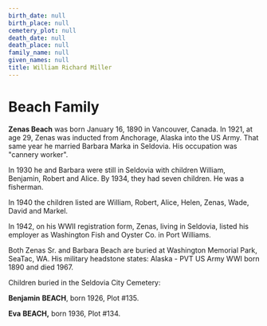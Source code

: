 ```yaml
---
birth_date: null
birth_place: null
cemetery_plot: null
death_date: null
death_place: null
family_name: null
given_names: null
title: William Richard Miller
---
```


# Beach Family

**Zenas Beach** was born January 16, 1890 in Vancouver,
Canada. In 1921, at age 29, Zenas was inducted from Anchorage, Alaska
into the US Army. That same year he married Barbara Marka in Seldovia.
His occupation was "cannery worker".

In 1930 he and Barbara were still in Seldovia with children William,
Benjamin, Robert and Alice. By 1934, they had seven children. He was a
fisherman.

In 1940 the children listed are William, Robert, Alice, Helen, Zenas,
Wade, David and Markel.

In 1942, on his WWII registration form, Zenas, living in Seldovia,
listed his employer as Washington Fish and Oyster Co. in Port Williams.

Both Zenas Sr. and Barbara Beach are buried at Washington Memorial Park,
SeaTac, WA. His military headstone states: Alaska - PVT US Army WWI born
1890 and died 1967.

Children buried in the Seldovia City Cemetery:

**Benjamin** **BEACH**, born 1926, Plot \#135.

**Eva** **BEACH,** born 1936, Plot \#134.
